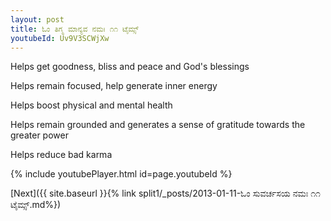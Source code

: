 ```yaml
---
layout: post
title: ಓಂ ತಿಗ್ಮ ಮಾನ್ಯವ ನಮಃ ೧೧ ಟೈಮ್ಸ್
youtubeId: Uv9V3SCWjXw
---
```

 
 
Helps get goodness, bliss and peace and God's blessings
 
Helps remain focused, help generate inner energy 
 
Helps boost physical and mental health 
 
Helps remain grounded and generates a sense of gratitude towards the greater power 
 
Helps reduce bad karma
 
 
 
 


{% include youtubePlayer.html id=page.youtubeId %}
 
[Next]({{ site.baseurl }}{% link  split1/_posts/2013-01-11-ಓಂ ಸುವರ್ಚಸಯ ನಮಃ ೧೧ ಟೈಮ್ಸ್.md%})
 
